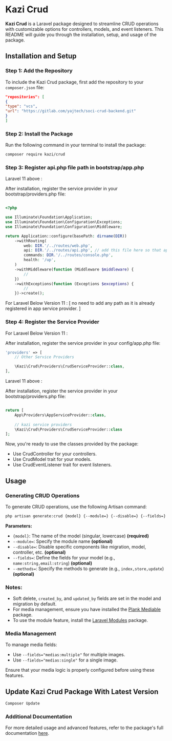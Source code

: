 # Kazi Crud

**Kazi Crud** is a Laravel package designed to streamline CRUD operations with customizable options for controllers,
models, and event listeners. This README will guide you through the installation, setup, and usage of the package.

## Installation and Setup

### Step 1: Add the Repository

To include the Kazi Crud package, first add the repository to your `composer.json` file:

```json
"repositories": [
{
"type": "vcs",
"url": "https://gitlab.com/yajtech/soci-crud-backend.git"
}
]
```

### Step 2: Install the Package

Run the following command in your terminal to install the package:

``` bash
composer require kazi/crud
```

### Step 3: Register api.php file path in bootstrap/app.php

Laravel 11 above :

After installation, register the service provider in your bootstrap/providers.php file:

```php

<?php

use Illuminate\Foundation\Application;
use Illuminate\Foundation\Configuration\Exceptions;
use Illuminate\Foundation\Configuration\Middleware;

return Application::configure(basePath: dirname(DIR))
    ->withRouting(
        web: DIR.'/../routes/web.php',
        api: DIR.'/../routes/api.php', // add this file here so that application can register api.php as route file
        commands: DIR.'/../routes/console.php',
        health: '/up',
    )
    ->withMiddleware(function (Middleware $middleware) {
        //
    })
    ->withExceptions(function (Exceptions $exceptions) {
        //
    })->create();

```

For Laravel Below Version 11 : [ no need to add any path as it is already registered in app service provider. ]

### Step 4: Register the Service Provider

For Laravel Below Version 11 :

After installation, register the service provider in your config/app.php file:

``` php
'providers' => [
    // Other Service Providers

    \Kazi\Crud\Providers\CrudServiceProvider::class,
],
```

Laravel 11 above :

After installation, register the service provider in your bootstrap/providers.php file:

```php

return [
    App\Providers\AppServiceProvider::class,
    
    // kazi service providers
    \Kazi\Crud\Providers\CrudServiceProvider::class
];

```

Now, you're ready to use the classes provided by the package:

- Use CrudController for your controllers.
- Use CrudModel trait for your models.
- Use CrudEventListener trait for event listeners.

## Usage

### Generating CRUD Operations

To generate CRUD operations, use the following Artisan command:

```bash
php artisan generate:crud {model} {--module=} {--disable=} {--fields=} {--methods=}
```

**Parameters:**

- `{model}`: The name of the model (singular, lowercase) **(required)**
- `--module=`: Specify the module name **(optional)**
- `--disable=`: Disable specific components like migration, model, controller, etc. **(optional)**
- `--fields=`: Define the fields for your model (e.g., `name:string,email:string`) **(optional)**
- `--methods=`: Specify the methods to generate (e.g., `index,store,update`) **(optional)**

### Notes:

- Soft delete, `created_by`, and `updated_by` fields are set in the model and migration by default.
- For media management, ensure you have installed
  the [Plank Mediable](https://laravel-mediable.readthedocs.io/en/latest/installation.html) package.
- To use the module feature, install
  the [Laravel Modules](https://nwidart.com/laravel-modules/v6/installation-and-setup) package.

### Media Management

To manage media fields:

- Use `--fields="medias:multiple"` for multiple images.
- Use `--fields="medias:single"` for a single image.

Ensure that your media logic is properly configured before using these features.

## Update Kazi Crud Package With Latest Version

```bash
Composer Update
```

### Additional Documentation

For more detailed usage and advanced features, refer to the package's full documentation [here](https://sociair.com/).
